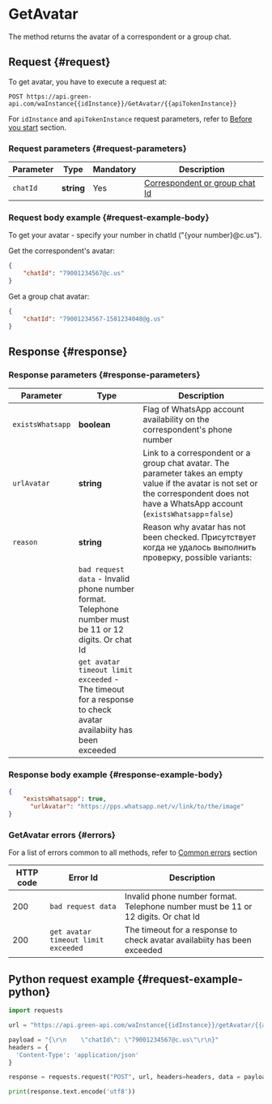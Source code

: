 # GetAvatar

The method returns the avatar of a correspondent or a group chat.

## Request {#request}

To get avatar, you have to execute a request at:
```
POST https://api.green-api.com/waInstance{{idInstance}}/GetAvatar/{{apiTokenInstance}}
```

For `idInstance` and `apiTokenInstance` request parameters, refer to [Before you start](../../before-start.md#parameters) section.

### Request parameters {#request-parameters}

Parameter | Type | Mandatory | Description
----- | ----- | ----- | -----
`chatId` | **string** | Yes | [Correspondent or group chat Id](../chat-id.md)

### Request body example {#request-example-body}

To get your avatar - specify your number in chatId ("{your number}@c.us").

Get the correspondent's avatar:
```json
{
    "chatId": "79001234567@c.us"
}
```

Get a group chat avatar:
```json
{
    "chatId": "79001234567-1581234048@g.us"
}
```

## Response {#response}

### Response parameters {#response-parameters}

Parameter | Type |  Description
----- | ----- | ----- 
`existsWhatsapp` | **boolean** | Flag of WhatsApp account availability on the correspondent's phone number
`urlAvatar` | **string** | Link to a correspondent or a group chat avatar. The parameter takes an empty value if the avatar is not set or the correspondent does not have a WhatsApp account (`existsWhatsapp`=`false`)
`reason` | **string** | Reason why avatar has not been checked. Присутствует когда не удалось выполнить проверку, possible variants:
| | `bad request data` - Invalid phone number format. Telephone number must be 11 or 12 digits. Or chat Id
| | `get avatar timeout limit exceeded` - The timeout for a response to check avatar availabiity has been exceeded

### Response body example {#response-example-body}

```json
{
  	"existsWhatsapp": true,
 	  "urlAvatar": "https://pps.whatsapp.net/v/link/to/the/image"
}
```

### GetAvatar errors {#errors}

For a list of errors common to all methods, refer to [Common errors](../common-errors.md) section

HTTP code | Error Id | Description
----- | ----- | -----
200|`bad request data`| Invalid phone number format. Telephone number must be 11 or 12 digits. Or chat Id
200|`get avatar timeout limit exceeded`| The timeout for a response to check avatar availabiity has been exceeded

## Python request example  {#request-example-python}

```python
import requests

url = "https://api.green-api.com/waInstance{{idInstance}}/getAvatar/{{apiTokenInstance}}"

payload = "{\r\n    \"chatId\": \"79001234567@c.us\"\r\n}"
headers = {
  'Content-Type': 'application/json'
}

response = requests.request("POST", url, headers=headers, data = payload)

print(response.text.encode('utf8'))
```

